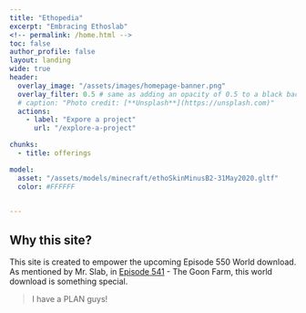 ```yaml
---
title: "Ethopedia"
excerpt: "Embracing Ethoslab"
<!-- permalink: /home.html -->
toc: false
author_profile: false
layout: landing
wide: true
header:
  overlay_image: "/assets/images/homepage-banner.png"
  overlay_filter: 0.5 # same as adding an opacity of 0.5 to a black background
  # caption: "Photo credit: [**Unsplash**](https://unsplash.com)"
  actions:
    - label: "Expore a project"
      url: "/explore-a-project"

chunks:
  - title: offerings

model:
  asset: "/assets/models/minecraft/ethoSkinMinusB2-31May2020.gltf"
  color: #FFFFFF

    
---
```


## Why this site?
This site is created to empower the upcoming Episode 550 World download. As mentioned by Mr. Slab, in [Episode 541](https://www.youtube.com/watch?v=Q39Pxzf4RVY&t=1512) - The Goon Farm, this world download is something special.


> I have a PLAN guys!
